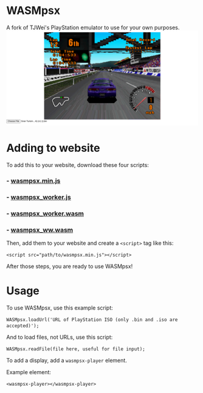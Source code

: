 # WASMpsx
A fork of TJWei's PlayStation emulator to use for your own purposes.
![Screenshot](/screenshots/turismo.png)

# Adding to website
To add this to your website, download these four scripts:

### - [wasmpsx.min.js](https://unzor.github.io/wasmpsx/wasmpsx.min.js)
### - [wasmpsx_worker.js](https://unzor.github.io/wasmpsx/wasmpsx_worker.js)
### - [wasmpsx_worker.wasm](https://unzor.github.io/wasmpsx/wasmpsx_worker.wasm)
### - [wasmpsx_ww.wasm](https://unzor.github.io/wasmpsx/wasmpsx_ww.wasm)

Then, add them to your website and create a ```<script>``` tag like this:

 ```
 <script src="path/to/wasmpsx.min.js"></script>
 ```

After those steps, you are ready to use WASMpsx!


# Usage
To use WASMpsx, use this example script:

```
WASMpsx.loadUrl('URL of PlayStation ISO (only .bin and .iso are accepted)');
```

And to load files, not URLs, use this script:

```
WASMpsx.readFile(file here, useful for file input);
```

To add a display, add a ```wasmpsx-player``` element.

Example element:
```
<wasmpsx-player></wasmpsx-player>
```
